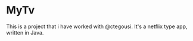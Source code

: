 # MyTv
This is a project that i have worked with @ctegousi. It's a netflix type app, written in Java.
